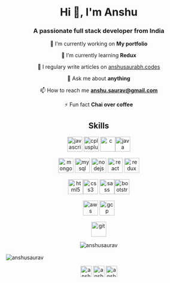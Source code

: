 <h1 align="center">Hi 👋, I'm Anshu</h1>
<h3 align="center">A passionate full stack developer from India</h3>
<div align="center">

🔭 I’m currently working on **My portfolio**

🌱 I’m currently learning **Redux**

📝 I regulary write articles on [anshusaurabh.codes](anshusaurabh.codes)

💬 Ask me about **anything**

📫 How to reach me **anshu.saurav@gmail.com**

⚡ Fun fact **Chai over coffee**

</div align="center">
<h2 align="center">Skills</h2>

<div>

<p align="center"><img src="https://devicons.github.io/devicon/devicon.git/icons/javascript/javascript-original.svg" alt="javascript" width="40" height="40"/> <img src="https://devicons.github.io/devicon/devicon.git/icons/cplusplus/cplusplus-original.svg" alt="cplusplus" width="40" height="40"/>    <img src="https://devicons.github.io/devicon/devicon.git/icons/c/c-original.svg" alt="c" width="40" height="40" title="C"/><img src="https://devicons.github.io/devicon/devicon.git/icons/java/java-original-wordmark.svg" alt="java" width="40" height="40"/></p>

<p align="center">
 <img src="https://devicons.github.io/devicon/devicon.git/icons/mongodb/mongodb-original-wordmark.svg" alt="mongodb" width="40" height="40"/> <img src="https://devicons.github.io/devicon/devicon.git/icons/mysql/mysql-original-wordmark.svg" alt="mysql" width="40" height="40"/> <img src="https://devicons.github.io/devicon/devicon.git/icons/nodejs/nodejs-original-wordmark.svg" alt="nodejs" width="40" height="40"/> <img src="https://devicons.github.io/devicon/devicon.git/icons/react/react-original-wordmark.svg" alt="react" width="40" height="40"/> <img src="https://devicons.github.io/devicon/devicon.git/icons/redux/redux-original.svg" alt="redux" width="40" height="40"/></p>

<p align="center"><img src="https://devicons.github.io/devicon/devicon.git/icons/html5/html5-original-wordmark.svg" alt="html5" width="40" height="40"/><img src="https://devicons.github.io/devicon/devicon.git/icons/css3/css3-original-wordmark.svg" alt="css3" width="40" height="40"/> <img src="https://devicons.github.io/devicon/devicon.git/icons/sass/sass-original.svg" alt="sass" width="40" height="40"/><img src="https://devicons.github.io/devicon/devicon.git/icons/bootstrap/bootstrap-plain.svg" alt="bootstrap" width="40" height="40"/> 
</p>
<p align="center"> <img src="https://devicons.github.io/devicon/devicon.git/icons/amazonwebservices/amazonwebservices-original-wordmark.svg" alt="aws" width="40" height="40"/> <img src="https://www.vectorlogo.zone/logos/google_cloud/google_cloud-icon.svg" alt="gcp" width="40" height="40"/>
</p>

<p align="center"><img src="https://www.vectorlogo.zone/logos/git-scm/git-scm-icon.svg" alt="git" width="40" height="40"/> </p>
</div>
<div >
<p align="center"><img align="center" src="https://github-readme-stats.vercel.app/api/top-langs/?username=anshusaurav&layout=compact&hide=html" alt="anshusaurav" /></p>
</div>

<p>&nbsp;<img align="center" src="https://github-readme-stats.vercel.app/api?username=anshusaurav&show_icons=true" alt="anshusaurav"  /></p>

<p align="center">
<a href="https://twitter.com/anshusaurav" target="blank"><img align="center" src="https://cdn.jsdelivr.net/npm/simple-icons@3.0.1/icons/twitter.svg" alt="anshusaurav" height="30" width="30" /></a>
<a href="https://instagram.com/anshusaurav" target="blank"><img align="center" src="https://cdn.jsdelivr.net/npm/simple-icons@3.0.1/icons/instagram.svg" alt="anshusaurav" height="30" width="30" /></a>
</a>
<a href="https://medium.com/anshusaurav" target="blank"><img align="center" src="https://cdn.jsdelivr.net/npm/simple-icons@3.0.1/icons/medium.svg" alt="anshusaurav" height="30" width="30" /></a>
</p>
